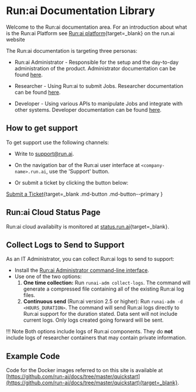 # Run:ai Documentation Library

Welcome to the Run:ai documentation area. For an introduction about what is the Run:ai Platform see [Run:ai platform](https://www.run.ai/platform/){target=_blank} on the run.ai website


The Run:ai documentation is targeting three personas:

* Run:ai Administrator - Responsible for the setup and the day-to-day administration of the product. Administrator documentation can be found [here](./admin/overview-administrator.md).

* Researcher - Using Run:ai to submit Jobs. Researcher documentation can be found [here](./Researcher/overview-researcher.md).

* Developer - Using various APIs to manipulate Jobs and integrate with other systems. Developer documentation can be found [here](./developer/overview-developer.md).

## How to get support

To get support use the following channels:

* Write to [support@run.ai](mailto:support@run.ai).

* On the navigation bar of the Run:ai user interface at `<company-name>.run.ai`, use the 'Support' button.

* Or submit a ticket by clicking the button below:

[Submit a Ticket](https://runai.secure.force.com/casesupport/CreateCaseForm){target=_blank .md-button .md-button--primary }



## Run:ai Cloud Status Page

Run:ai cloud availabilty is monitored at [status.run.ai](https://status.run.ai){target=_blank}.

## Collect Logs to Send to Support

As an IT Administrator, you can collect Run:ai logs to send to support:

* Install the [Run:ai Administrator command-line interface](admin/runai-setup/config/cli-admin-install.md).
* Use one of the two options:
    1. __One time collection:__  Run `runai-adm collect-logs`. The command will generate a compressed file containing all of the existing Run:ai log files.
    2. __Continuous send__ (Run:ai version 2.5 or higher): Run `runai-adm -d <HOURS_DURATION>`. The command will send Run:ai logs directly to Run:ai support for the duration stated. Data sent will not include current logs. Only logs created going forward will be sent.

!!! Note
    Both options include logs of Run:ai components. They do __not__ include logs of researcher containers that may contain private information. 

## Example Code

Code for the Docker images referred to on this site is available at [https://github.com/run-ai/docs/tree/master/quickstart](https://github.com/run-ai/docs/tree/master/quickstart){target=_blank}.
